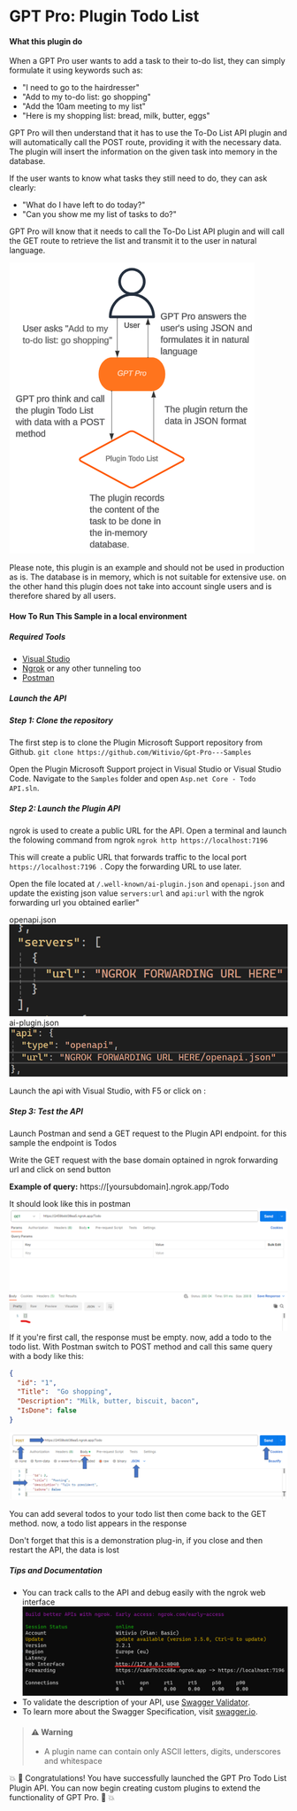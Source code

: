 ﻿# GPT Pro: Plugin Todo List

#### What this plugin do

When a GPT Pro user wants to add a task to their to-do list, they can simply formulate it using keywords such as:

- "I need to go to the hairdresser"
- "Add to my to-do list: go shopping"
- "Add the 10am meeting to my list"
- "Here is my shopping list: bread, milk, butter, eggs"

GPT Pro will then understand that it has to use the To-Do List API plugin and will automatically call the POST route, providing it with the necessary data. The plugin will insert the information on the given task into memory in the database.

If the user wants to know what tasks they still need to do, they can ask clearly:

- "What do I have left to do today?"
- "Can you show me my list of tasks to do?"

GPT Pro will know that it needs to call the To-Do List API plugin and will call the GET route to retrieve the list and transmit it to the user in natural language.

![Alt text](DiagramTodoList.png)

Please note, this plugin is an example and should not be used in production as is. The database is in memory, which is not suitable for extensive use.
on the other hand this plugin does not take into account single users and is therefore shared by all users.

#### How To Run This Sample in a local environment

##### Required Tools

- [Visual Studio](https://visualstudio.microsoft.com/fr/downloads/)
- [Ngrok](https://ngrok.com/) or any other tunneling too
- [Postman](https://www.postman.com/)

##### Launch the API

##### Step 1: Clone the repository

The first step is to clone the Plugin Microsoft Support repository from Github.
`git clone https://github.com/Witivio/Gpt-Pro---Samples`

Open the Plugin Microsoft Support project in Visual Studio or Visual Studio Code. Navigate to the `Samples` folder and open `Asp.net Core - Todo API.sln`.

##### Step 2: Launch the Plugin API

ngrok is used to create a public URL for the API.
Open a terminal and launch the folowing command from ngrok
`ngrok http https://localhost:7196 `

This will create a public URL that forwards traffic to the local port `https://localhost:7196 `. Copy the forwarding URL to use later.

Open the file located at `/.well-known/ai-plugin.json` and `openapi.json` and update the existing json value `servers:url` and `api:url` with the ngrok forwarding url you obtained earlier"

openapi.json
![Alt text](image-3.png)
ai-plugin.json
![Alt text](image-2.png)

Launch the api with Visual Studio, with F5 or click on :

##### Step 3: Test the API

Launch Postman and send a GET request to the Plugin API endpoint.
for this sample the endpoint is Todos

Write the GET request with the base domain optained in ngrok forwarding url and click on send button

**Example of query:** https://[yoursubdomain].ngrok.app/Todo

It should look like this in postman
![Alt text](image-1.png)
If it you're first call, the response must be empty.
now, add a todo to the todo list.
With Postman switch to POST method
and call this same query with a body like this:

```JSON
{
  "id": "1",
  "Title":  "Go shopping",
  "Description": "Milk, butter, biscuit, bacon",
  "IsDone": false
}
```

![Alt text](image.png)

You can add several todos to your todo list then come back to the GET method.
now, a todo list appears in the response

Don't forget that this is a demonstration plug-in, if you close and then restart the API, the data is lost

##### Tips and Documentation

- You can track calls to the API and debug easily with the ngrok web interface
  ![Alt text](image-4.png)
- To validate the description of your API, use [Swagger Validator](https://validator.swagger.io/).
- To learn more about the Swagger Specification, visit [swagger.io](https://swagger.io/specification/).

> #### :warning: Warning
>
> - A plugin name can contain only ASCII letters, digits, underscores and whitespace

:boom: :tada: Congratulations! You have successfully launched the GPT Pro Todo List Plugin API.
You can now begin creating custom plugins to extend the functionality of GPT Pro. :tada: :boom:

